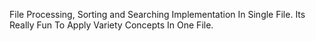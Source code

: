 File Processing, Sorting and Searching Implementation In Single File.
Its Really Fun To Apply Variety Concepts In One File.
